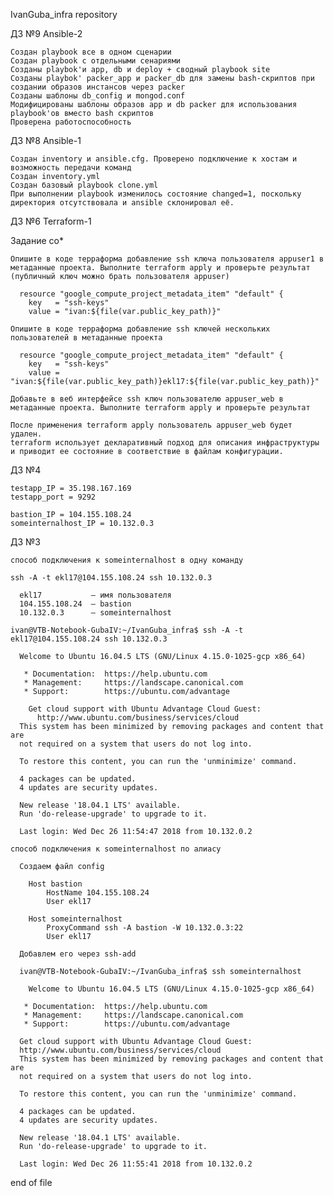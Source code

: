 IvanGuba_infra repository

  ДЗ №9 Ansible-2

    Создан playbook все в одном сценарии
    Создан playbook с отдельными сенариями
    Созданы playbok'и app, db и deploy + сводный playbook site
    Созданы playbok' packer_app и packer_db для замены bash-скриптов при создании образов инстансов через packer
    Созданы шаблоны db_config и mongod.conf
    Модифицированы шаблоны образов app и db packer для использования playbook'ов вместо bash скриптов
    Проверена работоспособность    

  ДЗ №8 Ansible-1

    Создан inventory и ansible.cfg. Проверено подключение к хостам и возможность передачи команд
    Создан inventory.yml
    Создан базовый playbook clone.yml
    При выполнении playbook изменилось состояние changed=1, поскольку директория отсутствовала и ansible склонировал её. 

  ДЗ №6 Terraform-1

  Задание со*

    Опишите в коде терраформа добавление ssh ключа пользователя appuser1 в метаданные проекта. Выполните terraform apply и проверьте результат (публичный ключ можно брать пользователя appuser)

      resource "google_compute_project_metadata_item" "default" {
        key   = "ssh-keys"
        value = "ivan:${file(var.public_key_path)}"    

    Опишите в коде терраформа добавление ssh ключей нескольких пользователей в метаданные проекта  

      resource "google_compute_project_metadata_item" "default" {
        key   = "ssh-keys"
        value = "ivan:${file(var.public_key_path)}ekl17:${file(var.public_key_path)}"

    Добавьте в веб интерфейсе ssh ключ пользователю appuser_web в метаданные проекта. Выполните terraform apply и проверьте результат 

    После применения terraform apply пользователь appuser_web будет удален.
    terraform использует декларативный подход для описания инфраструктуры и приводит ее состояние в соответствие в файлам конфигурации.

  ДЗ №4

    testapp_IP = 35.198.167.169
    testapp_port = 9292

    bastion_IP = 104.155.108.24 
    someinternalhost_IP = 10.132.0.3

  ДЗ №3

    способ подключения к someinternalhost в одну команду 

    ssh -A -t ekl17@104.155.108.24 ssh 10.132.0.3

      ekl17           — имя пользователя
      104.155.108.24  — bastion
      10.132.0.3      — someinternalhost

    ivan@VTB-Notebook-GubaIV:~/IvanGuba_infra$ ssh -A -t ekl17@104.155.108.24 ssh 10.132.0.3

      Welcome to Ubuntu 16.04.5 LTS (GNU/Linux 4.15.0-1025-gcp x86_64)

       * Documentation:  https://help.ubuntu.com
       * Management:     https://landscape.canonical.com
       * Support:        https://ubuntu.com/advantage

        Get cloud support with Ubuntu Advantage Cloud Guest:
          http://www.ubuntu.com/business/services/cloud
      This system has been minimized by removing packages and content that are
      not required on a system that users do not log into.

      To restore this content, you can run the 'unminimize' command.

      4 packages can be updated.
      4 updates are security updates.

      New release '18.04.1 LTS' available.
      Run 'do-release-upgrade' to upgrade to it.

      Last login: Wed Dec 26 11:54:47 2018 from 10.132.0.2

    способ подключения к someinternalhost по алиасу

      Создаем файл config

        Host bastion
            HostName 104.155.108.24
            User ekl17

        Host someinternalhost
            ProxyCommand ssh -A bastion -W 10.132.0.3:22
            User ekl17

      Добавлем его через ssh-add

      ivan@VTB-Notebook-GubaIV:~/IvanGuba_infra$ ssh someinternalhost

        Welcome to Ubuntu 16.04.5 LTS (GNU/Linux 4.15.0-1025-gcp x86_64)

       * Documentation:  https://help.ubuntu.com
       * Management:     https://landscape.canonical.com
       * Support:        https://ubuntu.com/advantage

      Get cloud support with Ubuntu Advantage Cloud Guest:
      http://www.ubuntu.com/business/services/cloud
      This system has been minimized by removing packages and content that are
      not required on a system that users do not log into.

      To restore this content, you can run the 'unminimize' command.

      4 packages can be updated.
      4 updates are security updates.

      New release '18.04.1 LTS' available.
      Run 'do-release-upgrade' to upgrade to it.

      Last login: Wed Dec 26 11:55:41 2018 from 10.132.0.2

end of file
